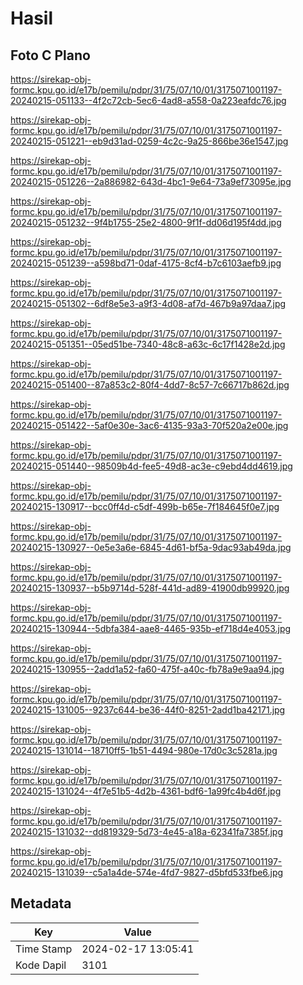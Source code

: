 # Hasil

## Foto C Plano

https://sirekap-obj-formc.kpu.go.id/e17b/pemilu/pdpr/31/75/07/10/01/3175071001197-20240215-051133--4f2c72cb-5ec6-4ad8-a558-0a223eafdc76.jpg

https://sirekap-obj-formc.kpu.go.id/e17b/pemilu/pdpr/31/75/07/10/01/3175071001197-20240215-051221--eb9d31ad-0259-4c2c-9a25-866be36e1547.jpg

https://sirekap-obj-formc.kpu.go.id/e17b/pemilu/pdpr/31/75/07/10/01/3175071001197-20240215-051226--2a886982-643d-4bc1-9e64-73a9ef73095e.jpg

https://sirekap-obj-formc.kpu.go.id/e17b/pemilu/pdpr/31/75/07/10/01/3175071001197-20240215-051232--9f4b1755-25e2-4800-9f1f-dd06d195f4dd.jpg

https://sirekap-obj-formc.kpu.go.id/e17b/pemilu/pdpr/31/75/07/10/01/3175071001197-20240215-051239--a598bd71-0daf-4175-8cf4-b7c6103aefb9.jpg

https://sirekap-obj-formc.kpu.go.id/e17b/pemilu/pdpr/31/75/07/10/01/3175071001197-20240215-051302--6df8e5e3-a9f3-4d08-af7d-467b9a97daa7.jpg

https://sirekap-obj-formc.kpu.go.id/e17b/pemilu/pdpr/31/75/07/10/01/3175071001197-20240215-051351--05ed51be-7340-48c8-a63c-6c17f1428e2d.jpg

https://sirekap-obj-formc.kpu.go.id/e17b/pemilu/pdpr/31/75/07/10/01/3175071001197-20240215-051400--87a853c2-80f4-4dd7-8c57-7c66717b862d.jpg

https://sirekap-obj-formc.kpu.go.id/e17b/pemilu/pdpr/31/75/07/10/01/3175071001197-20240215-051422--5af0e30e-3ac6-4135-93a3-70f520a2e00e.jpg

https://sirekap-obj-formc.kpu.go.id/e17b/pemilu/pdpr/31/75/07/10/01/3175071001197-20240215-051440--98509b4d-fee5-49d8-ac3e-c9ebd4dd4619.jpg

https://sirekap-obj-formc.kpu.go.id/e17b/pemilu/pdpr/31/75/07/10/01/3175071001197-20240215-130917--bcc0ff4d-c5df-499b-b65e-7f184645f0e7.jpg

https://sirekap-obj-formc.kpu.go.id/e17b/pemilu/pdpr/31/75/07/10/01/3175071001197-20240215-130927--0e5e3a6e-6845-4d61-bf5a-9dac93ab49da.jpg

https://sirekap-obj-formc.kpu.go.id/e17b/pemilu/pdpr/31/75/07/10/01/3175071001197-20240215-130937--b5b9714d-528f-441d-ad89-41900db99920.jpg

https://sirekap-obj-formc.kpu.go.id/e17b/pemilu/pdpr/31/75/07/10/01/3175071001197-20240215-130944--5dbfa384-aae8-4465-935b-ef718d4e4053.jpg

https://sirekap-obj-formc.kpu.go.id/e17b/pemilu/pdpr/31/75/07/10/01/3175071001197-20240215-130955--2add1a52-fa60-475f-a40c-fb78a9e9aa94.jpg

https://sirekap-obj-formc.kpu.go.id/e17b/pemilu/pdpr/31/75/07/10/01/3175071001197-20240215-131005--9237c644-be36-44f0-8251-2add1ba42171.jpg

https://sirekap-obj-formc.kpu.go.id/e17b/pemilu/pdpr/31/75/07/10/01/3175071001197-20240215-131014--18710ff5-1b51-4494-980e-17d0c3c5281a.jpg

https://sirekap-obj-formc.kpu.go.id/e17b/pemilu/pdpr/31/75/07/10/01/3175071001197-20240215-131024--4f7e51b5-4d2b-4361-bdf6-1a99fc4b4d6f.jpg

https://sirekap-obj-formc.kpu.go.id/e17b/pemilu/pdpr/31/75/07/10/01/3175071001197-20240215-131032--dd819329-5d73-4e45-a18a-62341fa7385f.jpg

https://sirekap-obj-formc.kpu.go.id/e17b/pemilu/pdpr/31/75/07/10/01/3175071001197-20240215-131039--c5a1a4de-574e-4fd7-9827-d5bfd533fbe6.jpg


## Metadata

| Key        | Value               |
| ---------- | ------------------- |
| Time Stamp | 2024-02-17 13:05:41 |
| Kode Dapil | 3101                |



